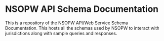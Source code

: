 # NSOPW API Schema Documentation
This is a repository of the NSOPW API/Web Service Schema Documentation. This hosts all the schemas used by NSOPW to interact with jurisdictions along with sample queries and responses.
